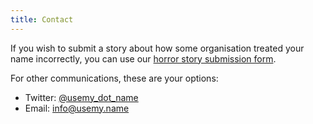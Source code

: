 ```yaml
---
title: Contact
---
```


If you wish to submit a story about how some organisation treated your name incorrectly,
you can use our [horror story submission form](https://forms.gle/SRDrSaXxBxn9UwdA6).

For other communications, these are your options:

- Twitter: [@usemy_dot_name](https://twitter.com/usemy_dot_name)
- Email: [info@usemy.name](mailto:info@usemy.name)
